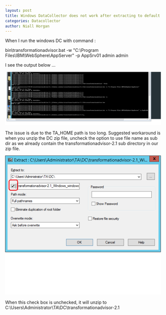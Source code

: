 ```yaml
---
layout: post
title: Windows DataCollector does not work after extracting to default path
categories: Datacollector
author: Niall Horgan
---
```


When I run the windows DC with command : 

bin\transformationadvisor.bat -w "C:\Program Files\IBM\WebSphere\AppServer" -p AppSrv01 admin admin

I see the output below ...

![pic1](win1.png)

The issue is due to the TA_HOME path is too long. Suggested workaround is when you unzip the DC zip file, uncheck the 
option to use file name as sub dir as we already contain the transformationadvisor-2.1 sub directory in our zip file.

![pic1](win2.png)

When this check box is unchecked, it will unzip to C:\Users\Administrator\TA\DC\transformationadvisor-2.1
